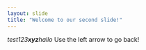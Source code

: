 ```yaml
---
layout: slide
title: "Welcome to our second slide!"
---
```

_test123**xyz**hallo_
Use the left arrow to go back!
